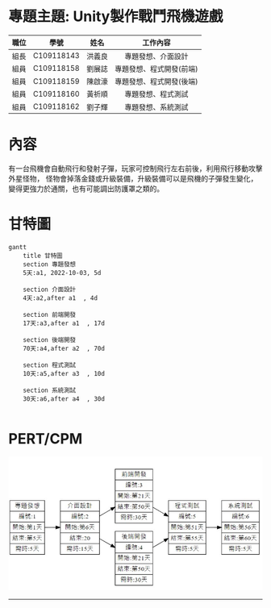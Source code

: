 # 專題主題: Unity製作戰鬥飛機遊戲

|  職位  | 學號  | 姓名  | 工作內容 |
| :--------:  | :---------:  | :---------: | :---------: |
| 組長 | C109118143 | 洪義良 | 專題發想、介面設計 | 
| 組員 | C109118158 | 劉展誌 | 專題發想、程式開發(前端) |
| 組員 | C109118159 | 陳啟濠 | 專題發想、程式開發(後端) |
| 組員 | C109118160 | 黃祈順 | 專題發想、程式測試 |
| 組員 | C109118162 | 劉子輝 | 專題發想、系統測試 |

# 內容
有一台飛機會自動飛行和發射子彈，玩家可控制飛行左右前後，利用飛行移動攻擊外星怪物，
怪物會掉落金錢或升級裝備，升級裝備可以是飛機的子彈發生變化，變得更強力於通關，也有可能調出防護罩之類的。

# 甘特圖
```mermaid
gantt
    title 甘特圖
    section 專題發想
    5天:a1, 2022-10-03, 5d
    
    section 介面設計
    4天:a2,after a1  , 4d
    
    section 前端開發
    17天:a3,after a1  , 17d
    
    section 後端開發
    70天:a4,after a2  , 70d 
    
    section 程式測試
    10天:a5,after a3  , 10d
    
    section 系統測試
    30天:a6,after a4  , 30d
    
```
# PERT/CPM
![PERT/CPM](小組作業1.jpg "PERT")
***
